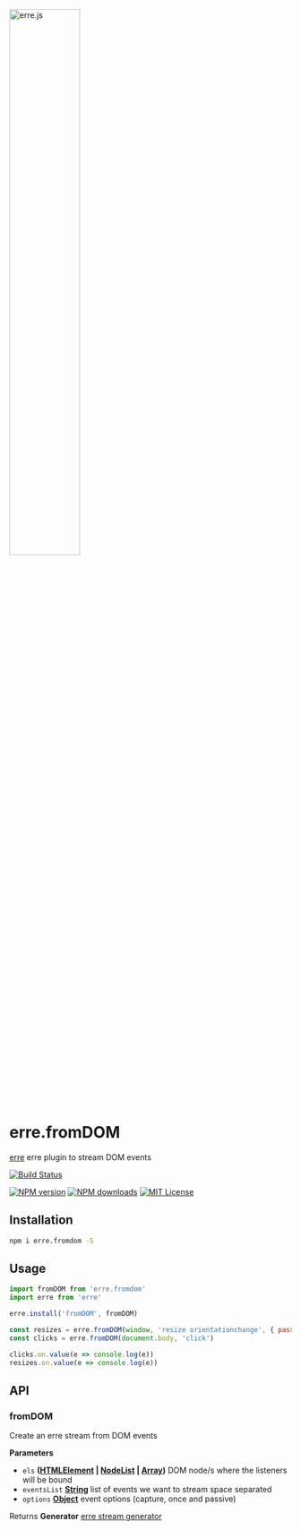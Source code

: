 <img alt="erre.js" src="https://cdn.rawgit.com/GianlucaGuarini/erre/main/erre-logo.svg" width="50%"/>

# erre.fromDOM

[erre](https://github.com/GianlucaGuarini/erre) erre plugin to stream DOM events

[![Build Status][ci-image]][ci-url]

[![NPM version][npm-version-image]][npm-url]
[![NPM downloads][npm-downloads-image]][npm-url]
[![MIT License][license-image]][license-url]

## Installation

```sh
npm i erre.fromdom -S
```

## Usage

```js
import fromDOM from 'erre.fromdom'
import erre from 'erre'

erre.install('fromDOM', fromDOM)

const resizes = erre.fromDOM(window, 'resize orientationchange', { passive: true })
const clicks = erre.fromDOM(document.body, 'click')

clicks.on.value(e => console.log(e))
resizes.on.value(e => console.log(e))
```

[ci-image]: https://img.shields.io/github/actions/workflow/status/gianlucaguarini/erre.fromDOM/test.yml?style=flat-square
[ci-url]: https://github.com/gianlucaguarini/erre.fromDOM/actions
[license-image]: http://img.shields.io/badge/license-MIT-000000.svg?style=flat-square
[license-url]: LICENSE
[npm-version-image]: http://img.shields.io/npm/v/erre.fromdom.svg?style=flat-square
[npm-downloads-image]: http://img.shields.io/npm/dm/erre.fromdom.svg?style=flat-square
[npm-url]: https://npmjs.org/package/erre.fromdom

## API

### fromDOM

Create an erre stream from DOM events

**Parameters**

-   `els` **([HTMLElement](https://developer.mozilla.org/en-US/docs/Web/HTML/Element) \| [NodeList](https://developer.mozilla.org/en-US/docs/Web/API/NodeList) \| [Array](https://developer.mozilla.org/en-US/docs/Web/JavaScript/Reference/Global_Objects/Array))** DOM node/s where the listeners will be bound
-   `eventsList` **[String](https://developer.mozilla.org/en-US/docs/Web/JavaScript/Reference/Global_Objects/String)** list of events we want to stream space separated
-   `options` **[Object](https://developer.mozilla.org/en-US/docs/Web/JavaScript/Reference/Global_Objects/Object)** event options (capture, once and passive)

Returns **Generator** [erre stream generator](https://github.com/GianlucaGuarini/erre#stream)
